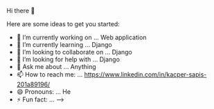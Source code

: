 Hi there 👋

Here are some ideas to get you started:

- 🔭 I’m currently working on ... Web application
- 🌱 I’m currently learning ... Django
- 👯 I’m looking to collaborate on ... Django
- 🤔 I’m looking for help with ... Django
- 💬 Ask me about ... Anything
- 📫 How to reach me: ... https://www.linkedin.com/in/kacper-sapis-201a89196/
- 😄 Pronouns: ... He
- ⚡ Fun fact: ... 
-->
